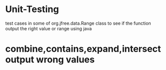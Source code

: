 # Unit-Testing
test cases in some of org.jfree.data.Range class to see if the function output the right value or range using java

# combine,contains,expand,intersect output wrong values
